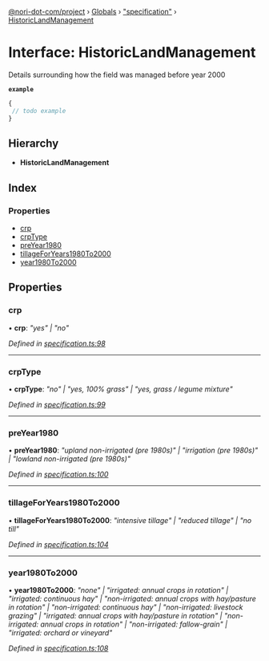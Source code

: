 [@nori-dot-com/project](../README.md) › [Globals](../globals.md) › ["specification"](../modules/_specification_.md) › [HistoricLandManagement](_specification_.historiclandmanagement.md)

# Interface: HistoricLandManagement

Details surrounding how the field was managed before year 2000

**`example`** 

```js
{
 // todo example
}
```

## Hierarchy

* **HistoricLandManagement**

## Index

### Properties

* [crp](_specification_.historiclandmanagement.md#crp)
* [crpType](_specification_.historiclandmanagement.md#crptype)
* [preYear1980](_specification_.historiclandmanagement.md#preyear1980)
* [tillageForYears1980To2000](_specification_.historiclandmanagement.md#tillageforyears1980to2000)
* [year1980To2000](_specification_.historiclandmanagement.md#year1980to2000)

## Properties

###  crp

• **crp**: *"yes" | "no"*

*Defined in [specification.ts:98](https://github.com/nori-dot-eco/nori-dot-com/blob/b3777b5/packages/project/src/specification.ts#L98)*

___

###  crpType

• **crpType**: *"no" | "yes, 100% grass" | "yes, grass / legume mixture"*

*Defined in [specification.ts:99](https://github.com/nori-dot-eco/nori-dot-com/blob/b3777b5/packages/project/src/specification.ts#L99)*

___

###  preYear1980

• **preYear1980**: *"upland non-irrigated (pre 1980s)" | "irrigation (pre 1980s)" | "lowland non-irrigated (pre 1980s)"*

*Defined in [specification.ts:100](https://github.com/nori-dot-eco/nori-dot-com/blob/b3777b5/packages/project/src/specification.ts#L100)*

___

###  tillageForYears1980To2000

• **tillageForYears1980To2000**: *"intensive tillage" | "reduced tillage" | "no till"*

*Defined in [specification.ts:104](https://github.com/nori-dot-eco/nori-dot-com/blob/b3777b5/packages/project/src/specification.ts#L104)*

___

###  year1980To2000

• **year1980To2000**: *"none" | "irrigated: annual crops in rotation" | "irrigated: continuous hay" | "non-irrigated: annual crops with hay/pasture in rotation" | "non-irrigated: continuous hay" | "non-irrigated: livestock grazing" | "irrigated: annual crops with hay/pasture in rotation" | "non-irrigated: annual crops in rotation" | "non-irrigated: fallow-grain" | "irrigated: orchard or vineyard"*

*Defined in [specification.ts:108](https://github.com/nori-dot-eco/nori-dot-com/blob/b3777b5/packages/project/src/specification.ts#L108)*
